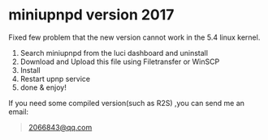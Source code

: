 # miniupnpd version 2017
Fixed few problem that the new version cannot work in the 5.4 linux kernel.

1. Search miniupnpd from the luci dashboard and uninstall
2. Download and Upload this file using Filetransfer or WinSCP
3. Install
4. Restart upnp service
5. done & enjoy!

If you need some compiled version(such as R2S) ,you can send me an email:

> 2066843@qq.com 
